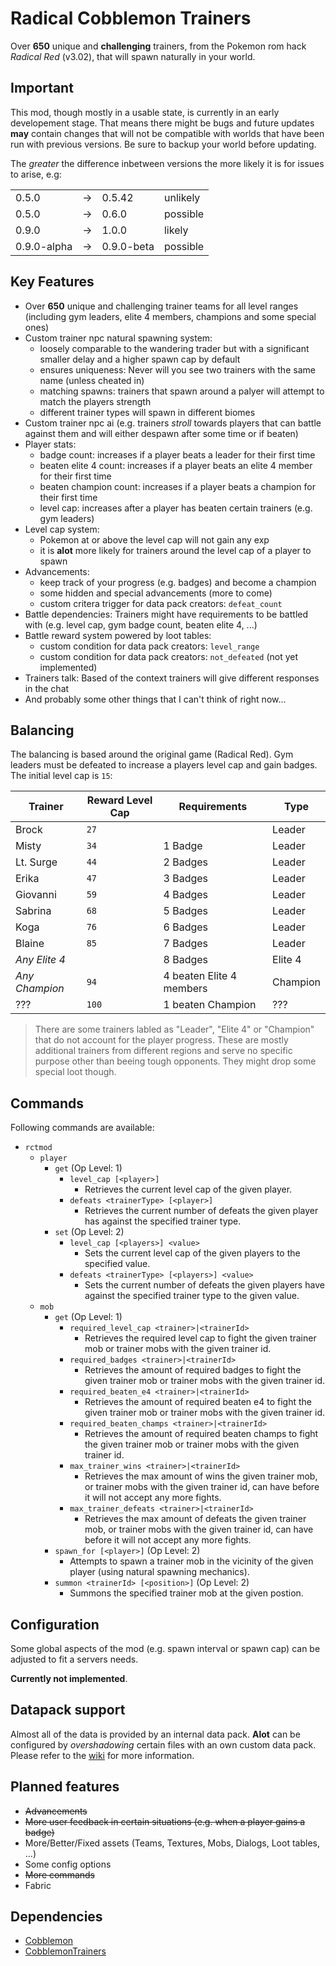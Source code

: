 # Radical Cobblemon Trainers

Over **650** unique and **challenging** trainers, from the Pokemon rom hack *Radical Red* (v3.02), that will spawn naturally in your world.

## Important

This mod, though mostly in a usable state, is currently in an early developement stage. That means there might be bugs and future updates **may** contain changes that will not be compatible with worlds that have been run with previous versions. Be sure to backup your world before updating.

The *greater* the difference inbetween versions the more likely it is for issues to arise, e.g:

|             |     |            |          |
| ----------- | --- | ---------- | -------- |
| 0.5.0       | ->  | 0.5.42     | unlikely |
| 0.5.0       | ->  | 0.6.0      | possible |
| 0.9.0       | ->  | 1.0.0      | likely   |
| 0.9.0-alpha | ->  | 0.9.0-beta | possible |

## Key Features

- Over **650** unique and challenging trainer teams for all level ranges (including gym leaders, elite 4 members, champions and some special ones)
- Custom trainer npc natural spawning system:
  - loosely comparable to the wandering trader but with a significant smaller delay and a higher spawn cap by default
  - ensures uniqueness: Never will you see two trainers with the same name (unless cheated in)
  - matching spawns: trainers that spawn around a palyer will attempt to match the players strength
  - different trainer types will spawn in different biomes
- Custom trainer npc ai (e.g. trainers *stroll* towards players that can battle against them and will either despawn after some time or if beaten)
- Player stats:
  - badge count: increases if a player beats a leader for their first time
  - beaten elite 4 count: increases if a player beats an elite 4 member for their first time
  - beaten champion count: increases if a player beats a champion for their first time
  - level cap: increases after a player has beaten certain trainers (e.g. gym leaders)
- Level cap system:
  - Pokemon at or above the level cap will not gain any exp
  - it is **alot** more likely for trainers around the level cap of a player to spawn
- Advancements:
  - keep track of your progress (e.g. badges) and become a champion
  - some hidden and special advancements (more to come)
  - custom critera trigger for data pack creators: `defeat_count`
- Battle dependencies: Trainers might have requirements to be battled with (e.g. level cap, gym badge count, beaten elite 4, ...)
- Battle reward system powered by loot tables:
  - custom condition for data pack creators: `level_range`
  - custom condition for data pack creators: `not_defeated` (not yet implemented)
- Trainers talk: Based of the context trainers will give different responses in the chat
- And probably some other things that I can't think of right now...

## Balancing

The balancing is based around the original game (Radical Red). Gym leaders must be defeated to increase a players level cap and gain badges. The initial level cap is `15`:

| Trainer        | Reward Level Cap | Requirements             | Type     |
| -------------- | ---------------- | ------------------------ | -------- |
| Brock          | `27`             |                          | Leader   |
| Misty          | `34`             | 1 Badge                  | Leader   |
| Lt. Surge      | `44`             | 2 Badges                 | Leader   |
| Erika          | `47`             | 3 Badges                 | Leader   |
| Giovanni       | `59`             | 4 Badges                 | Leader   |
| Sabrina        | `68`             | 5 Badges                 | Leader   |
| Koga           | `76`             | 6 Badges                 | Leader   |
| Blaine         | `85`             | 7 Badges                 | Leader   |
| *Any Elite 4*  |                  | 8 Badges                 | Elite 4  |
| *Any Champion* | `94`             | 4 beaten Elite 4 members | Champion |
| ???            | `100`            | 1 beaten Champion        | ???      |

> There are some trainers labled as "Leader", "Elite 4" or "Champion" that do not account for the player progress. These are mostly additional trainers from different regions and serve no specific purpose other than beeing tough opponents. They might drop some special loot though.

## Commands

Following commands are available:

- `rctmod`
  - `player`
    - `get` (Op Level: 1)
      - `level_cap [<player>]`
        - Retrieves the current level cap of the given player.
      - `defeats <trainerType> [<player>]`
        - Retrieves the current number of defeats the given player has against the specified trainer type.
    - `set` (Op Level: 2)
      - `level_cap [<players>] <value>`
        - Sets the current level cap of the given players to the specified value.
      - `defeats <trainerType> [<players>] <value>`
        - Sets the current number of defeats the given players have against the specified trainer type to the given value.
  - `mob`
    - `get` (Op Level: 1)
      - `required_level_cap <trainer>|<trainerId>`
        - Retrieves the required level cap to fight the given trainer mob or trainer mobs with the given trainer id.
      - `required_badges <trainer>|<trainerId>`
        - Retrieves the amount of required badges to fight the given trainer mob or trainer mobs with the given trainer id.
      - `required_beaten_e4 <trainer>|<trainerId>`
        - Retrieves the amount of required beaten e4 to fight the given trainer mob or trainer mobs with the given trainer id.
      - `required_beaten_champs <trainer>|<trainerId>`
        - Retrieves the amount of required beaten champs to fight the given trainer mob or trainer mobs with the given trainer id.
      - `max_trainer_wins <trainer>|<trainerId>`
        - Retrieves the max amount of wins the given trainer mob, or trainer mobs with the given trainer id, can have before it will not accept any more fights.
      - `max_trainer_defeats <trainer>|<trainerId>`
        - Retrieves the max amount of defeats the given trainer mob, or trainer mobs with the given trainer id, can have before it will not accept any more fights.
    - `spawn_for [<player>]` (Op Level: 2)
      - Attempts to spawn a trainer mob in the vicinity of the given player (using natural spawning mechanics).
    - `summon <trainerId> [<position>]` (Op Level: 2)
      - Summons the specified trainer mob at the given postion.

## Configuration

Some global aspects of the mod (e.g. spawn interval or spawn cap) can be adjusted to fit a servers needs.

**Currently not implemented**.

## Datapack support

Almost all of the data is provided by an internal data pack. **Alot** can be configured by *overshadowing* certain files with an own custom data pack. Please refer to the [wiki](todo.com) for more information.

## Planned features

- ~~Advancements~~
- ~~More user feedback in certain situations (e.g. when a player gains a badge)~~
- More/Better/Fixed assets (Teams, Textures, Mobs, Dialogs, Loot tables, ...)
- Some config options
- ~~More commands~~
- Fabric

## Dependencies

- [Cobblemon](todo.com)
- [CobblemonTrainers](todo.com)
